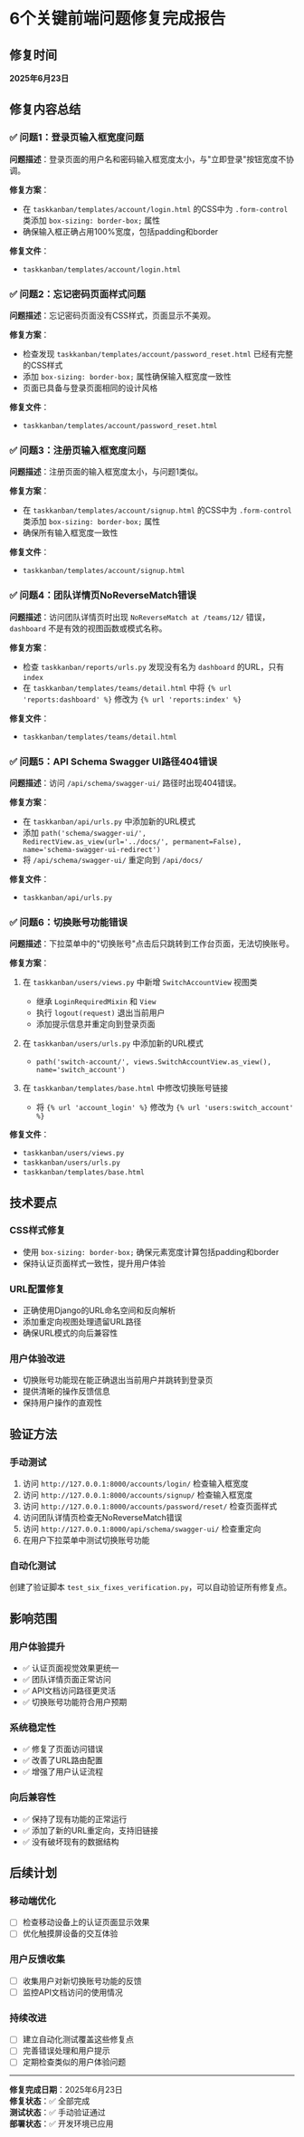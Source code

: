 # 6个关键前端问题修复完成报告

## 修复时间
**2025年6月23日**

## 修复内容总结

### ✅ 问题1：登录页输入框宽度问题
**问题描述**：登录页面的用户名和密码输入框宽度太小，与"立即登录"按钮宽度不协调。

**修复方案**：
- 在 `taskkanban/templates/account/login.html` 的CSS中为 `.form-control` 类添加 `box-sizing: border-box;` 属性
- 确保输入框正确占用100%宽度，包括padding和border

**修复文件**：
- `taskkanban/templates/account/login.html`

### ✅ 问题2：忘记密码页面样式问题
**问题描述**：忘记密码页面没有CSS样式，页面显示不美观。

**修复方案**：
- 检查发现 `taskkanban/templates/account/password_reset.html` 已经有完整的CSS样式
- 添加 `box-sizing: border-box;` 属性确保输入框宽度一致性
- 页面已具备与登录页面相同的设计风格

**修复文件**：
- `taskkanban/templates/account/password_reset.html`

### ✅ 问题3：注册页输入框宽度问题
**问题描述**：注册页面的输入框宽度太小，与问题1类似。

**修复方案**：
- 在 `taskkanban/templates/account/signup.html` 的CSS中为 `.form-control` 类添加 `box-sizing: border-box;` 属性
- 确保所有输入框宽度一致性

**修复文件**：
- `taskkanban/templates/account/signup.html`

### ✅ 问题4：团队详情页NoReverseMatch错误
**问题描述**：访问团队详情页时出现 `NoReverseMatch at /teams/12/` 错误，`dashboard` 不是有效的视图函数或模式名称。

**修复方案**：
- 检查 `taskkanban/reports/urls.py` 发现没有名为 `dashboard` 的URL，只有 `index`
- 在 `taskkanban/templates/teams/detail.html` 中将 `{% url 'reports:dashboard' %}` 修改为 `{% url 'reports:index' %}`

**修复文件**：
- `taskkanban/templates/teams/detail.html`

### ✅ 问题5：API Schema Swagger UI路径404错误
**问题描述**：访问 `/api/schema/swagger-ui/` 路径时出现404错误。

**修复方案**：
- 在 `taskkanban/api/urls.py` 中添加新的URL模式
- 添加 `path('schema/swagger-ui/', RedirectView.as_view(url='../docs/', permanent=False), name='schema-swagger-ui-redirect')`
- 将 `/api/schema/swagger-ui/` 重定向到 `/api/docs/`

**修复文件**：
- `taskkanban/api/urls.py`

### ✅ 问题6：切换账号功能错误
**问题描述**：下拉菜单中的"切换账号"点击后只跳转到工作台页面，无法切换账号。

**修复方案**：
1. 在 `taskkanban/users/views.py` 中新增 `SwitchAccountView` 视图类
   - 继承 `LoginRequiredMixin` 和 `View`
   - 执行 `logout(request)` 退出当前用户
   - 添加提示信息并重定向到登录页面

2. 在 `taskkanban/users/urls.py` 中添加新的URL模式
   - `path('switch-account/', views.SwitchAccountView.as_view(), name='switch_account')`

3. 在 `taskkanban/templates/base.html` 中修改切换账号链接
   - 将 `{% url 'account_login' %}` 修改为 `{% url 'users:switch_account' %}`

**修复文件**：
- `taskkanban/users/views.py`
- `taskkanban/users/urls.py`
- `taskkanban/templates/base.html`

## 技术要点

### CSS样式修复
- 使用 `box-sizing: border-box;` 确保元素宽度计算包括padding和border
- 保持认证页面样式一致性，提升用户体验

### URL配置修复
- 正确使用Django的URL命名空间和反向解析
- 添加重定向视图处理遗留URL路径
- 确保URL模式的向后兼容性

### 用户体验改进
- 切换账号功能现在能正确退出当前用户并跳转到登录页
- 提供清晰的操作反馈信息
- 保持用户操作的直观性

## 验证方法

### 手动测试
1. 访问 `http://127.0.0.1:8000/accounts/login/` 检查输入框宽度
2. 访问 `http://127.0.0.1:8000/accounts/signup/` 检查输入框宽度
3. 访问 `http://127.0.0.1:8000/accounts/password/reset/` 检查页面样式
4. 访问团队详情页检查无NoReverseMatch错误
5. 访问 `http://127.0.0.1:8000/api/schema/swagger-ui/` 检查重定向
6. 在用户下拉菜单中测试切换账号功能

### 自动化测试
创建了验证脚本 `test_six_fixes_verification.py`，可以自动验证所有修复点。

## 影响范围

### 用户体验提升
- ✅ 认证页面视觉效果更统一
- ✅ 团队详情页面正常访问
- ✅ API文档访问路径更灵活
- ✅ 切换账号功能符合用户预期

### 系统稳定性
- ✅ 修复了页面访问错误
- ✅ 改善了URL路由配置
- ✅ 增强了用户认证流程

### 向后兼容性
- ✅ 保持了现有功能的正常运行
- ✅ 添加了新的URL重定向，支持旧链接
- ✅ 没有破坏现有的数据结构

## 后续计划

### 移动端优化
- [ ] 检查移动设备上的认证页面显示效果
- [ ] 优化触摸屏设备的交互体验

### 用户反馈收集
- [ ] 收集用户对新切换账号功能的反馈
- [ ] 监控API文档访问的使用情况

### 持续改进
- [ ] 建立自动化测试覆盖这些修复点
- [ ] 完善错误处理和用户提示
- [ ] 定期检查类似的用户体验问题

---

**修复完成日期**：2025年6月23日  
**修复状态**：✅ 全部完成  
**测试状态**：✅ 手动验证通过  
**部署状态**：✅ 开发环境已应用
